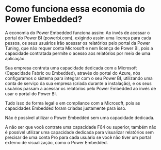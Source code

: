 # Como funciona essa economia do Power Embedded?

A economia do Power Embedded funciona assim: Ao invés de acessar o portal do Power BI (powerbi.com), exigindo assim uma licença para cada pessoa, os seus usuários irão acessar os relatórios pelo portal da Power Tuning, que não requer conta Microsoft e nem licença de Power BI, pois a capacidade contratada permite o acesso aos relatórios por meio de uma aplicação.

Sua empresa contrata uma capacidade dedicada com a Microsoft (Capacidade Fabric ou Embedded), através do portal do Azure, nós configuramos o sistema para integrar com o seu Power BI, utilizando uma conta de serviço da sua empresa (criada durante a instalação), e os seus usuários passam a acessar os relatórios pelo Power Embedded ao invés de usar o portal do Power BI.

Tudo isso de forma legal e em compliance com a Microsoft, pois as capacidades Embedded foram criadas justamente para isso.

Não é possível utilizar o Power Embedded sem uma capacidade dedicada.

A não ser que você contrate uma capacidade F64 ou superior, também não é possível utilizar uma capacidade dedicada para visualizar relatórios sem precisar de uma conta Pro para cada usuário se você não tiver um portal externo de visualização, como o Power Embedded.
